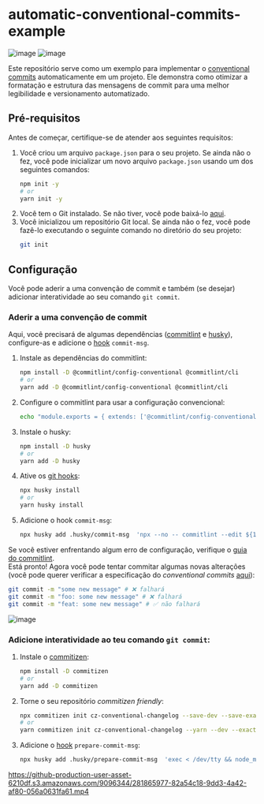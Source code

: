 # automatic-conventional-commits-example
![image](https://img.shields.io/badge/EN-blue?link=.%2FREADME.md)
![image](https://img.shields.io/badge/PT-blue?link=.%2FLEIAME.md)

Este repositório serve como um exemplo para implementar o [conventional commits](https://www.conventionalcommits.org/) automaticamente em um projeto. Ele demonstra como otimizar a formatação e estrutura das mensagens de commit para uma melhor legibilidade e versionamento automatizado.

## Pré-requisitos

Antes de começar, certifique-se de atender aos seguintes requisitos:

1. Você criou um arquivo `package.json` para o seu projeto. Se ainda não o fez, você pode inicializar um novo arquivo `package.json` usando um dos seguintes comandos:
    ```bash
    npm init -y
    # or
    yarn init -y
    ```
2. Você tem o Git instalado. Se não tiver, você pode baixá-lo [aqui](https://git-scm.com/downloads).
3. Você inicializou um repositório Git local. Se ainda não o fez, você pode fazê-lo executando o seguinte comando no diretório do seu projeto:
    ```bash
    git init
    ```

## Configuração
Você pode aderir a uma convenção de commit e também (se desejar) adicionar interatividade ao seu comando `git commit`.

### Aderir a uma convenção de commit
Aqui, você precisará de algumas dependências ([commitlint](https://github.com/conventional-changelog/commitlint) e [husky](https://github.com/typicode/husky)), configure-as e adicione o [hook](https://git-scm.com/docs/githooks#_commit_msg) `commit-msg`.

1. Instale as dependências do commitlint:
    ```bash
    npm install -D @commitlint/config-conventional @commitlint/cli
    # or
    yarn add -D @commitlint/config-conventional @commitlint/cli
    ```
2. Configure o commitlint para usar a configuração convencional:
    ```bash
    echo "module.exports = { extends: ['@commitlint/config-conventional'] };" > commitlint.config.js
    ```
3. Instale o husky:
    ```bash
    npm install -D husky
    # or
    yarn add -D husky
    ```
4. Ative os [git hooks](https://git-scm.com/docs/githooks):
    ```bash
    npx husky install
    # or
    yarn husky install
    ```
5. Adicione o hook `commit-msg`:
    ```bash
    npx husky add .husky/commit-msg  'npx --no -- commitlint --edit ${1}'
    ```

Se você estiver enfrentando algum erro de configuração, verifique o [guia do commitlint](https://commitlint.js.org/#/guides-local-setup).<br/>
Está pronto! Agora você pode tentar commitar algumas novas alterações (você pode querer verificar a especificação do _conventional commits_ [aqui](https://www.conventionalcommits.org/)):
```bash
git commit -m "some new message" # ❌ falhará
git commit -m "foo: some new message" # ❌ falhará
git commit -m "feat: some new message" # ✅ não falhará
```
![image](https://github.com/victorbadaro/automatic-conventional-commits-example/assets/9096344/20cd75a6-9f71-49fd-930d-6faf0b0c6a0d)

### Adicione interatividade ao teu comando `git commit`:
1. Instale o [commitizen](https://github.com/commitizen/cz-cli):
    ```bash
    npm install -D commitizen
    # or
    yarn add -D commitizen
    ```
2. Torne o seu repositório _commitizen friendly_:
    ```bash
    npx commitizen init cz-conventional-changelog --save-dev --save-exact
    # or
    yarn commitizen init cz-conventional-changelog --yarn --dev --exact
    ```
3. Adicione o [hook](https://git-scm.com/docs/githooks#_prepare_commit_msg) `prepare-commit-msg`:
    ```bash
    npx husky add .husky/prepare-commit-msg  'exec < /dev/tty && node_modules/.bin/cz --hook || true'
    ```
https://github-production-user-asset-6210df.s3.amazonaws.com/9096344/281865977-82a54c18-9dd3-4a42-af80-056a0631fa61.mp4